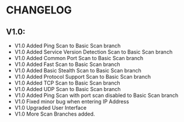# CHANGELOG
## V1.0:
- V1.0 Added Ping Scan to Basic Scan branch
- V1.0 Added Service Version Detection Scan to Basic Scan branch
- V1.0 Added Common Port Scan to Basic Scan branch
- V1.0 Added Fast Scan to Basic Scan branch
- V1.0 Added Basic Stealth Scan to Basic Scan branch
- V1.0 Added Protocol Support Scan to Basic Scan branch
- V1.0 Added TCP Scan to Basic Scan branch
- V1.0 Added UDP Scan to Basic Scan branch
- V1.0 Added Ping Scan with port scan disabled to Basic Scan branch
- V1.0 Fixed minor bug when entering IP Address
- V1.0 Upgraded User Interface
- V1.0 More Scan Branches added.

